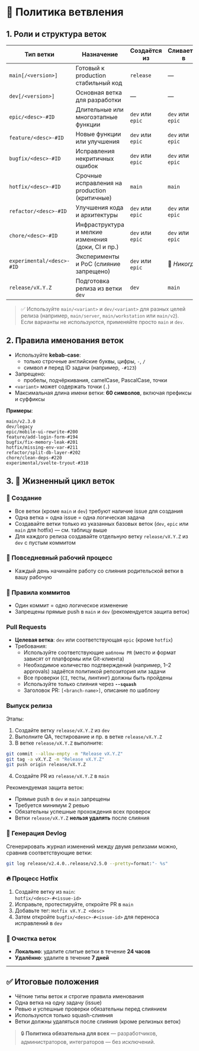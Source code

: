 # 🌿 Политика ветвления

## 1. Роли и структура веток

| Тип ветки                 | Назначение                                        | Создаётся из    | Сливается в       |
| -                         | -                                                 | -               | -                 |
| `main[/<version>]`        | Готовый к production стабильный код               | `release`       | —                 |
| `dev[/<version>]`         | Основная ветка для разработки                     | —               | —                 |
| `epic/<desc>-#ID`         | Длительные или многоэтапные функции               | `dev` или `epic`| `dev` или `epic`  |
| `feature/<desc>-#ID`      | Новые функции или улучшения                       | `dev` или `epic`| `dev` или `epic`  |
| `bugfix/<desc>-#ID`       | Исправления некритичных ошибок                    | `dev` или `epic`| `dev` или `epic`  |
| `hotfix/<desc>-#ID`       | Срочные исправления на production (критичные)     | `main`          | `main`            |
| `refactor/<desc>-#ID`     | Улучшения кода и архитектуры                      | `dev` или `epic`| `dev` или `epic`  |
| `chore/<desc>-#ID`        | Инфраструктура и мелкие изменения (доки, CI и пр.)| `dev` или `epic`| `dev` или `epic`  |
| `experimental/<desc>-#ID` | Эксперименты и PoC (слияние запрещено)            | `dev` или `epic`| 🚫 *Никогда*      |
| `release/vX.Y.Z`          | Подготовка релиза из ветки `dev`                  | `dev`           | `main`            |

> ✅ Используйте `main/<variant>` и `dev/<variant>` для разных целей релиза (например, `main/server`, `main/workstation` или `main/v2`).  
> Если варианты не используются, применяйте просто `main` и `dev`.

## 2. Правила именования веток

- Используйте **kebab-case**:
  - только строчные английские буквы, цифры, `-`, `/`
  - символ `#` перед ID задачи (например, `-#123`)
- Запрещено:
  - пробелы, подчёркивания, camelCase, PascalCase, точки
- `<variant>` может содержать точки (`.`)
- Максимальная длина имени ветки: **60 символов**, включая префиксы и суффиксы

**Примеры**:
```text
main/v2.3.0
dev/legacy
epic/mobile-ui-rewrite-#200
feature/add-login-form-#194
bugfix/fix-memory-leak-#201
hotfix/missing-env-var-#211
refactor/split-db-layer-#202
chore/clean-deps-#220
experimental/svelte-tryout-#310
```

## 3. 🔁 Жизненный цикл веток

### 📌 Создание
- Все ветки (кроме `main` и `dev`) требуют наличие issue для создания
- Одна ветка = одна issue = одна логическая задача
- Создавайте ветки только из указанных базовых веток (`dev`, `epic` или `main` для hotfix) — см. таблицу выше
- Для каждого релиза создавайте отдельную ветку `release/vX.Y.Z` из `dev` с пустым коммитом

### 🧭 Повседневный рабочий процесс
- Каждый день начинайте работу со слияния родительской ветки в вашу рабочую

### 💬 Правила коммитов
- Один коммит = одно логическое изменение
- Запрещены прямые push в `main` и `dev` (рекомендуется защита веток)

### Pull Requests
- **Целевая ветка**: `dev` или соответствующая `epic` (кроме `hotfix`)
- Требования:
  - Используйте соответствующие `шаблоны PR` (место и формат зависят от платформы или Git-клиента)
  - Необходимое количество подтверждений (например, 1–2 approvals) задаётся политикой репозитория или задачи
  - Все проверки (`CI`, тесты, линтинг) должны быть пройдены
  - Используйте только слияния через **`--squash`**
  - Заголовок PR: `[<branch-name>]`, описание по шаблону

### Выпуск релиза

Этапы:
1. Создайте ветку `release/vX.Y.Z` из `dev`
2. Выполните QA, тестирование и пр. в ветке `release/vX.Y.Z`
3. В ветке `release/vX.Y.Z` выполните:
```bash
git commit --allow-empty -m "Release vX.Y.Z"
git tag -a vX.Y.Z -m "Release vX.Y.Z"
git push origin release/vX.Y.Z
```
4. Создайте PR из `release/vX.Y.Z` в `main`

Рекомендуемая защита веток:
- Прямые push в `dev` и `main` запрещены
- Требуется минимум 2 ревью
- Обязательны успешные прохождения всех проверок
- Ветки `release/vX.Y.Z` **нельзя удалять** после слияния

### 🧩 Генерация Devlog

Сгенерировать журнал изменений между двумя релизами можно, сравнив соответствующие ветки:

```bash
git log release/v2.4.0..release/v2.5.0 --pretty=format:"- %s"
```

### 🔥 Процесс Hotfix

1. Создайте ветку из `main`:  
   `hotfix/<desc>-#<issue-id>`
2. Исправьте, протестируйте, откройте PR в `main`
3. Добавьте тег: `Hotfix vX.Y.Z <desc>`
4. Затем откройте `bugfix/<desc>-#<issue-id>` для переноса исправлений в `dev`

### 🧹 Очистка веток

- **Локально**: удалите слитые ветки в течение **24 часов**
- **Удалённо**: удалите в течение **7 дней**

---

## ✅ Итоговые положения

- Чёткие типы веток и строгие правила именования
- Одна ветка на одну задачу (issue)
- Ревью и успешные проверки обязательны перед слиянием
- Используются только squash-слияния
- Ветки должны удаляться после слияния (кроме релизных веток)

> 🔒 **Политика обязательна для всех** — разработчиков, администраторов, интеграторов — без исключений.
